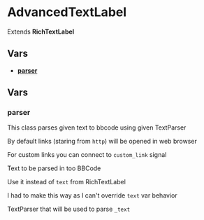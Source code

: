 # AdvancedTextLabel


Extends **RichTextLabel**


## Vars
 - [**parser**](#parser)

## Vars
### parser
This class parses given text to bbcode using given TextParser

By default links (staring from `http`) will be opened in web browser

For custom links you can connect to `custom_link` signal

Text to be parsed in too BBCode

Use it instead of `text` from RichTextLabel

I had to make this way as I can't override `text` var behavior

TextParser that will be used to parse `_text`

